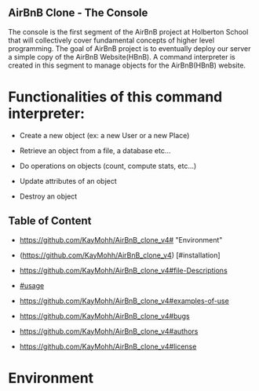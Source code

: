 ## AirBnB Clone - The Console
The console is the first segment of the AirBnB project at Holberton School that will collectively cover fundamental concepts of higher level programming. The goal of AirBnB project is to eventually deploy our server a simple copy of the AirBnB Website(HBnB). A command interpreter is created in this segment to manage objects for the AirBnB(HBnB) website.

# Functionalities of this command interpreter:

* Create a new object (ex: a new User or a new Place)

* Retrieve an object from a file, a database etc...

* Do operations on objects (count, compute stats, etc...)

* Update attributes of an object

* Destroy an object

## Table of Content

* https://github.com/KayMohh/AirBnB_clone_v4# "Environment"

* (https://github.com/KayMohh/AirBnB_clone_v4) [#installation]

* https://github.com/KayMohh/AirBnB_clone_v4#file-Descriptions

* [#usage](https://github.com/KayMohh/AirBnB_clone_v4) 

* https://github.com/KayMohh/AirBnB_clone_v4#examples-of-use

* https://github.com/KayMohh/AirBnB_clone_v4#bugs

* https://github.com/KayMohh/AirBnB_clone_v4#authors

* https://github.com/KayMohh/AirBnB_clone_v4#license

# Environment
